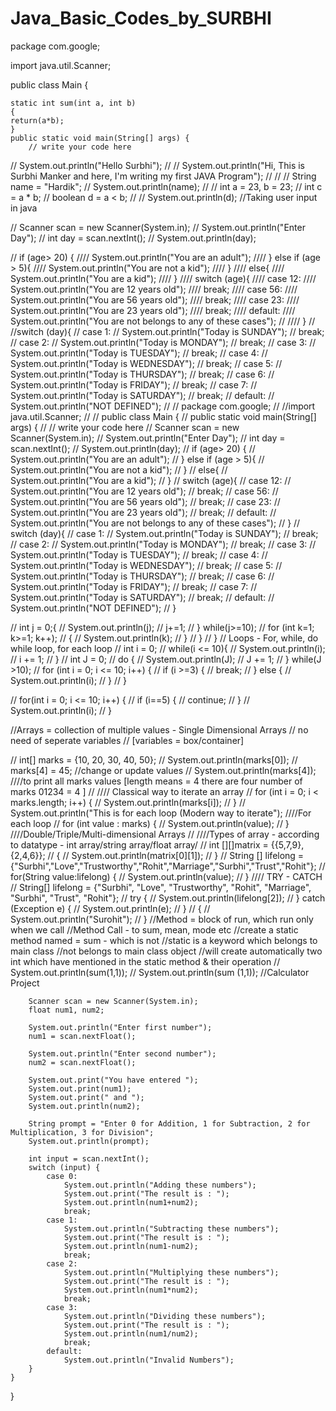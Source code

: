 # Java_Basic_Codes_by_SURBHI

package com.google;

import java.util.Scanner;

public class Main {

    static int sum(int a, int b)
    {
    return(a*b);
    }
    public static void main(String[] args) {
        // write your code here
//        System.out.println("Hello Surbhi");
//
//        System.out.println("Hi, This is Surbhi Manker and here, I'm writing my first JAVA Program");
//
//
//        String name = "Hardik";
//        System.out.println(name);
//
//        int a = 23, b = 23;
//        int c = a * b;
//        boolean d = a < b;
//
//        System.out.println(d);
//Taking user input in java

//        Scanner scan = new Scanner(System.in);
//        System.out.println("Enter Day");
//        int day = scan.nextInt();
//        System.out.println(day);

//        if (age> 20) {
////            System.out.println("You are an adult");
////        } else if (age > 5){
////            System.out.println("You are not a kid");
////        }
////        else{
////            System.out.println("You are a kid");
////        }
////        switch (age){
////            case 12:
////                System.out.println("You are 12 years old");
////                break;
////            case 56:
////                System.out.println("You are 56 years old");
////                break;
////            case 23:
////                System.out.println("You are 23 years old");
////                break;
////            default:
////                System.out.println("You are not belongs to any of these cases");
//
////        }
//
//switch (day){
//    case 1:
//        System.out.println("Today is SUNDAY");
//        break;
//    case 2:
//        System.out.println("Today is MONDAY");
//        break;
//    case 3:
//        System.out.println("Today is TUESDAY");
//        break;
//    case 4:
//        System.out.println("Today is WEDNESDAY");
//        break;
//    case 5:
//        System.out.println("Today is THURSDAY");
//        break;
//    case 6:
//        System.out.println("Today is FRIDAY");
//        break;
//    case 7:
//        System.out.println("Today is SATURDAY");
//        break;
//    default:
//        System.out.println("NOT DEFINED");
//
//        package com.google;
//
//import java.util.Scanner;
//
//        public class Main {
//            public static void main(String[] args) {
//                // write your code here
//        Scanner scan = new Scanner(System.in);
//        System.out.println("Enter Day");
//        int day = scan.nextInt();
//        System.out.println(day);
//        if (age> 20) {
//            System.out.println("You are an adult");
//        } else if (age > 5){
//            System.out.println("You are not a kid");
//        }
//        else{
//            System.out.println("You are a kid");
//        }
//        switch (age){
//            case 12:
//                System.out.println("You are 12 years old");
//                break;
//            case 56:
//                System.out.println("You are 56 years old");
//                break;
//            case 23:
//                System.out.println("You are 23 years old");
//                break;
//            default:
//                System.out.println("You are not belongs to any of these cases");
//        }
//        switch (day){
//            case 1:
//                System.out.println("Today is SUNDAY");
//                break;
//            case 2:
//                System.out.println("Today is MONDAY");
//                break;
//            case 3:
//                System.out.println("Today is TUESDAY");
//                break;
//            case 4:
//                System.out.println("Today is WEDNESDAY");
//                break;
//            case 5:
//                System.out.println("Today is THURSDAY");
//                break;
//            case 6:
//                System.out.println("Today is FRIDAY");
//                break;
//            case 7:
//                System.out.println("Today is SATURDAY");
//                break;
//            default:
//                System.out.println("NOT DEFINED");
//        }

//        int j = 0;{
//            System.out.println(j);
//            j+=1;
//        } while(j>=10);
//                for (int k=1;  k>=1; k++);
//                {
//                    System.out.println(k);
//                }
//            }
//        }
//        Loops - For, while, do while loop, for each loop
//        int i = 0;
//        while(i <= 10){
//            System.out.println(i);
//            i += 1;
//        }
//        int J = 0;
//        do {
//            System.out.println(J);
//            J += 1;
//        } while(J >10);
//        for (int i = 0; i <= 10; i++) {
//            if (i >=3) {
//                break;
//            } else {
//                System.out.println(i);
//            }
//        }

//        for(int i = 0; i <= 10; i++) {
//            if (i==5) {
//                continue;
//            }
//                    System.out.println(i);
//        }


//Arrays = collection of multiple values - Single Dimensional Arrays
//       no need of seperate variables
//       [variables = box/container]

//        int[] marks = {10, 20, 30, 40, 50};
//        System.out.println(marks[0]);
//        marks[4] = 45; //change or update values
//        System.out.println(marks[4]);
////to print all marks values [length means = 4 there are four number of marks 01234 = 4 ]
//
//// Classical way to iterate an array
//        for (int i = 0; i < marks.length; i++) {
//            System.out.println(marks[i]);
//        }
//        System.out.println("This is for each loop (Modern way to iterate");
////For each loop
//        for (int value : marks) {
//            System.out.println(value);
//    }
////Double/Triple/Multi-dimensional Arrays
//
////Types of array - according to datatype -  int array/string array/float array/
//        int [][]matrix = {{5,7,9},{2,4,6}};
//        {
//            System.out.println(matrix[0][1]);
//        }
//        String [] lifelong = {"Surbhi","Love","Trustworthy","Rohit","Marriage","Surbhi","Trust","Rohit"};
//        for(String value:lifelong) {
//            System.out.println(value);
//        }
////        TRY - CATCH
//        String[] lifelong = {"Surbhi", "Love", "Trustworthy", "Rohit", "Marriage", "Surbhi", "Trust", "Rohit"};
//        try {
//            System.out.println(lifelong[2]);
//        } catch (Exception e) {
//            System.out.println(e);
//        }
//        {
//            System.out.println("Surohit");
//        }
//Method = block of run, which run only when we call
//Method Call - to sum, mean, mode etc
//create a static method named = sum - which is not
//static is a keyword which belongs to main class
//not belongs to main class object
//will create automatically two int which have mentioned in the static method & their operation
//        System.out.println(sum(1,1));
//        System.out.println(sum (1,1));
//Calculator Project

        Scanner scan = new Scanner(System.in);
        float num1, num2;

        System.out.println("Enter first number");
        num1 = scan.nextFloat();

        System.out.println("Enter second number");
        num2 = scan.nextFloat();

        System.out.print("You have entered ");
        System.out.print(num1);
        System.out.print(" and ");
        System.out.println(num2);

        String prompt = "Enter 0 for Addition, 1 for Subtraction, 2 for Multiplication, 3 for Division";
        System.out.println(prompt);

        int input = scan.nextInt();
        switch (input) {
            case 0:
                System.out.println("Adding these numbers");
                System.out.print("The result is : ");
                System.out.println(num1+num2);
                break;
            case 1:
                System.out.println("Subtracting these numbers");
                System.out.print("The result is : ");
                System.out.println(num1-num2);
                break;
            case 2:
                System.out.println("Multiplying these numbers");
                System.out.print("The result is : ");
                System.out.println(num1*num2);
                break;
            case 3:
                System.out.println("Dividing these numbers");
                System.out.print("The result is : ");
                System.out.println(num1/num2);
                break;
            default:
                System.out.println("Invalid Numbers");
        }
    }
}
